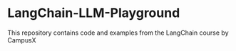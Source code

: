# LangChain-LLM-Playground
This repository contains code and examples from the LangChain course by CampusX
